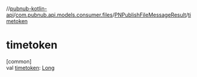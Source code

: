 //[pubnub-kotlin-api](../../../index.md)/[com.pubnub.api.models.consumer.files](../index.md)/[PNPublishFileMessageResult](index.md)/[timetoken](timetoken.md)

# timetoken

[common]\
val [timetoken](timetoken.md): [Long](https://kotlinlang.org/api/latest/jvm/stdlib/kotlin/-long/index.html)
